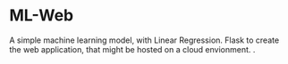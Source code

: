 # ML-Web
A simple machine learning model, with Linear Regression. Flask to create the web application, that might be hosted on a cloud envionment.
.
